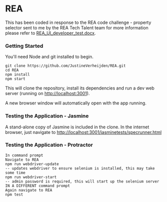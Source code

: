 # REA
This has been coded in response to the REA code challenge - property selector sent to me by the REA Tech Talent team for more information please refer to [REA_UI_developer_test.docx](REA_UI_developer_test.docx?raw=true).

### Getting Started

You'll need Node and git installed to begin.

```
git clone https://github.com/JustineVerheijden/REA.git
cd REA
npm install
npm start
```
This will clone the repository, install its dependencies and run a dev web server (running on [http://localhost:3001](http://localhost:3001)).

A new browser window will automatically open with the app running.

### Testing the Application - Jasmine

A stand-alone copy of Jasmine is included in the clone. In the internet browser, just navigate to [http://localhost:3001/jasminetests/specrunner.html](http://localhost:3001/jasminetests/specrunner.html)

### Testing the Application - Protractor
```
In command prompt
Navigate to REA
npm run webdriver-update
-- updates webdriver to ensure selenium is installed, this may take some time
npm run webdriver-start
-- admin password is required, this will start up the selenium server
IN A DIFFERENT command prompt
Again navigate to REA
npm test
```
